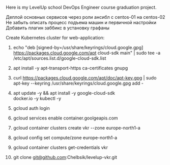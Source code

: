 Here is my LevelUp school DevOps Engineer course graduation project.

Деплой основных сервисов через роли ансибл с centos-01 на centos-02
Не забыть описать процесс подъема машин и первичной настройки
Добавить плагин заббикс в установку графаны

Create Kubernetes cluster for web-application:
1) echo "deb [signed-by=/usr/share/keyrings/cloud.google.gpg] https://packages.cloud.google.com/apt cloud-sdk main" | sudo tee -a /etc/apt/sources.list.d/google-cloud-sdk.list
2) apt install -y apt-transport-https ca-certificates gnupg
3) curl https://packages.cloud.google.com/apt/doc/apt-key.gpg | sudo apt-key --keyring /usr/share/keyrings/cloud.google.gpg add -
4) apt update -y && apt install -y google-cloud-sdk \
docker.io -y
kubectl -y
5) gcloud auth login
6) gcloud services enable container.goolgeapis.com
7) gcloud container clusters create vkr --zone europe-north1-a
8) gcloud config set compute/zone europe-north1-a
9) gcloud container clusters get-credentials vkr

10) git clone git@github.com:Chelbsik/levelup-vkr.git